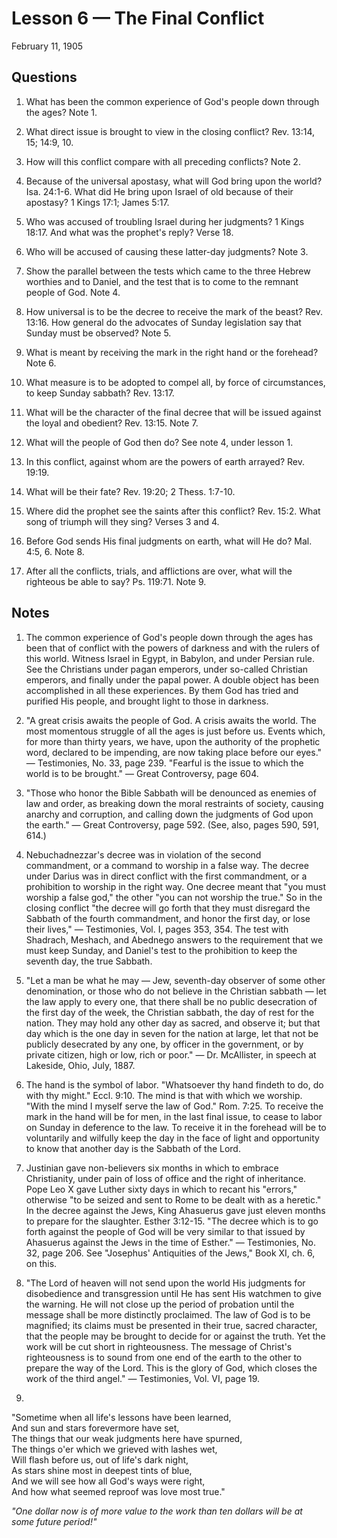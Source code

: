# Lesson 6 — The Final Conflict
February 11, 1905

## Questions

1. What has been the common experience of God's people down through the ages? Note 1.

2. What direct issue is brought to view in the closing conflict? Rev. 13:14, 15; 14:9, 10.

3. How will this conflict compare with all preceding conflicts? Note 2.

4. Because of the universal apostasy, what will God bring upon the world? Isa. 24:1-6. What did He bring upon Israel of old because of their apostasy? 1 Kings 17:1; James 5:17.

5. Who was accused of troubling Israel during her judgments? 1 Kings 18:17. And what was the prophet's reply? Verse 18.

6. Who will be accused of causing these latter-day judgments? Note 3.

7. Show the parallel between the tests which came to the three Hebrew worthies and to Daniel, and the test that is to come to the remnant people of God. Note 4.

8. How universal is to be the decree to receive the mark of the beast? Rev. 13:16. How general do the advocates of Sunday legislation say that Sunday must be observed? Note 5.

9. What is meant by receiving the mark in the right hand or the forehead? Note 6.

10. What measure is to be adopted to compel all, by force of circumstances, to keep Sunday sabbath? Rev. 13:17.

11. What will be the character of the final decree that will be issued against the loyal and obedient? Rev. 13:15. Note 7.

12. What will the people of God then do? See note 4, under lesson 1.

13. In this conflict, against whom are the powers of earth arrayed? Rev. 19:19.

14. What will be their fate? Rev. 19:20; 2 Thess. 1:7-10.

15. Where did the prophet see the saints after this conflict? Rev. 15:2. What song of triumph will they sing? Verses 3 and 4.

16. Before God sends His final judgments on earth, what will He do? Mal. 4:5, 6. Note 8.

17. After all the conflicts, trials, and afflictions are over, what will the righteous be able to say? Ps. 119:71. Note 9.

## Notes

1. The common experience of God's people down through the ages has been that of conflict with the powers of darkness and with the rulers of this world. Witness Israel in Egypt, in Babylon, and under Persian rule. See the Christians under pagan emperors, under so-called Christian emperors, and finally under the papal power. A double object has been accomplished in all these experiences. By them God has tried and purified His people, and brought light to those in darkness.

2. "A great crisis awaits the people of God. A crisis awaits the world. The most momentous struggle of all the ages is just before us. Events which, for more than thirty years, we have, upon the authority of the prophetic word, declared to be impending, are now taking place before our eyes." — Testimonies, No. 33, page 239. "Fearful is the issue to which the world is to be brought." — Great Controversy, page 604.

3. "Those who honor the Bible Sabbath will be denounced as enemies of law and order, as breaking down the moral restraints of society, causing anarchy and corruption, and calling down the judgments of God upon the earth." — Great Controversy, page 592. (See, also, pages 590, 591, 614.)

4. Nebuchadnezzar's decree was in violation of the second commandment, or a command to worship in a false way. The decree under Darius was in direct conflict with the first commandment, or a prohibition to worship in the right way. One decree meant that "you must worship a false god," the other "you can not worship the true." So in the closing conflict "the decree will go forth that they must disregard the Sabbath of the fourth commandment, and honor the first day, or lose their lives," — Testimonies, Vol. I, pages 353, 354. The test with Shadrach, Meshach, and Abednego answers to the requirement that we must keep Sunday, and Daniel's test to the prohibition to keep the seventh day, the true Sabbath.

5. "Let a man be what he may — Jew, seventh-day observer of some other denomination, or those who do not believe in the Christian sabbath — let the law apply to every one, that there shall be no public desecration of the first day of the week, the Christian sabbath, the day of rest for the nation. They may hold any other day as sacred, and observe it; but that day which is the one day in seven for the nation at large, let that not be publicly desecrated by any one, by officer in the government, or by private citizen, high or low, rich or poor." — Dr. McAllister, in speech at Lakeside, Ohio, July, 1887.

6. The hand is the symbol of labor. "Whatsoever thy hand findeth to do, do with thy might." Eccl. 9:10. The mind is that with which we worship. "With the mind I myself serve the law of God." Rom. 7:25. To receive the mark in the hand will be for men, in the last final issue, to cease to labor on Sunday in deference to the law. To receive it in the forehead will be to voluntarily and wilfully keep the day in the face of light and opportunity to know that another day is the Sabbath of the Lord.

7. Justinian gave non-believers six months in which to embrace Christianity, under pain of loss of office and the right of inheritance. Pope Leo X gave Luther sixty days in which to recant his "errors," otherwise "to be seized and sent to Rome to be dealt with as a heretic." In the decree against the Jews, King Ahasuerus gave just eleven months to prepare for the slaughter. Esther 3:12-15. "The decree which is to go forth against the people of God will be very similar to that issued by Ahasuerus against the Jews in the time of Esther." — Testimonies, No. 32, page 206. See "Josephus' Antiquities of the Jews," Book XI, ch. 6, on this.

8. "The Lord of heaven will not send upon the world His judgments for disobedience and transgression until He has sent His watchmen to give the warning. He will not close up the period of probation until the message shall be more distinctly proclaimed. The law of God is to be magnified; its claims must be presented in their true, sacred character, that the people may be brought to decide for or against the truth. Yet the work will be cut short in righteousness. The message of Christ's righteousness is to sound from one end of the earth to the other to prepare the way of the Lord. This is the glory of God, which closes the work of the third angel." — Testimonies, Vol. VI, page 19.

9. 
"Sometime when all life's lessons have been learned,  
     And sun and stars forevermore have set,  
The things that our weak judgments here have spurned,  
     The things o'er which we grieved with lashes wet,  
Will flash before us, out of life's dark night,  
     As stars shine most in deepest tints of blue,  
And we will see how all God's ways were right,  
     And how what seemed reproof was love most true."

*"One dollar now is of more value to the work than ten dollars will be at some future period!"*